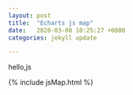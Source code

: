 ```yaml
---
layout: post
title:  "Echarts js map"
date:   2020-03-08 10:25:27 +0800
categories: jekyll update

---
```


hello,js 


{% include jsMap.html %}